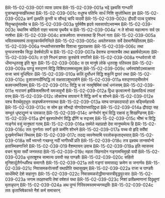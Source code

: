 BR-15-02-039-001	व्यास उवाच
BR-15-02-039-001a	भद्रे द्रक्ष्यसि गान्धारि पुत्रान्भ्रातॄन्सखींस्तथा
BR-15-02-039-001c	वधूश्च पतिभिः सार्धं निशि सुप्तोत्थिता इव
BR-15-02-039-002a	कर्णं द्रक्ष्यति कुन्ती च सौभद्रं चापि यादवी
BR-15-02-039-002c	द्रौपदी पञ्च पुत्रांश्च पितॄन्भ्रातॄंस्तथैव च
BR-15-02-039-003a	पूर्वमेवैष हृदये व्यवसायोऽभवन्मम
BR-15-02-039-003c	यथास्मि चोदितो राज्ञा भवत्या पृथयैव च
BR-15-02-039-004a`	न ते शोच्या महात्मानः सर्व एव नरर्षभाः
BR-15-02-039-004c	क्षत्रधर्मपराः सन्तस्तथा हि निधनं गताः
BR-15-02-039-005a	भवितव्यमवश्यं तत्सुरकार्यमनिन्दिते
BR-15-02-039-005c	अवतेरुस्ततः सर्वे देवभागैर्महीतलम्
BR-15-02-039-006a	गन्धर्वाप्सरसश्चैव पिशाचा गुह्यराक्षसाः
BR-15-02-039-006c	तथा पुण्यजनाश्चैव सिद्धा देवर्षयोऽपि च
BR-15-02-039-007a	देवाश्च दानवाश्चैव तथा ब्रह्मर्षयोऽमलाः
BR-15-02-039-007c	त एते निधनं प्राप्ताः कुरुक्षेत्रे रणाजिरे
BR-15-02-039-008a	गन्धर्वराजो यो धीमान्धृतराष्ट्र इति श्रुतः
BR-15-02-039-008c	स एव मानुषे लोके धृतराष्ट्रः पतिस्तव
BR-15-02-039-009a	पाण्डुं मरुद्गणं विद्धि विशिष्टतममच्युतम्
BR-15-02-039-009c	धर्मस्यांशोऽभवत्क्षत्ता राजा चायं युधिष्ठिरः
BR-15-02-039-010a	कलिं दुर्योधनं विद्धि शकुनिं द्वापरं तथा
BR-15-02-039-010c	दुःशासनादीन्विद्धि त्वं राक्षसाञ्शुभदर्शने
BR-15-02-039-011a	मरुद्गणाद्भीमसेनं बलवन्तमरिंदमम्
BR-15-02-039-011c	विद्धि च त्वं नरमृषिमिमं पार्थं धनंजयम्
BR-15-02-039-011e	नारायणं हृषीकेशमश्विनौ यमजावुभौ
BR-15-02-039-012a	द्विधा कृत्वात्मनो देहमादित्यं तपतां वरम्
BR-15-02-039-012c	लोकांश्च तापयानं वै विद्धि कर्णं च शोभने
BR-15-02-039-012e	यश्च वैरार्थमुद्भूतः सङ्घर्षजननस्तथा
BR-15-02-039-013a	यश्च पाण्डवदायादो हतः षड्भिर्महारथैः
BR-15-02-039-013c	स सोम इह सौभद्रो योगादेवाभवद्द्विधा
BR-15-02-039-014a	द्रौपद्या सह सम्भूतं धृष्टद्युम्नं च पावकात्
BR-15-02-039-014c	अग्नेर्भागं शुभं विद्धि राक्षसं तु शिखण्डिनम्
BR-15-02-039-015a	द्रोणं बृहस्पतेर्भागं विद्धि द्रौणिं च रुद्रजम्
BR-15-02-039-015c	भीष्मं च विद्धि गाङ्गेयं वसुं मानुषतां गतम्
BR-15-02-039-016a	एवमेते महाप्राज्ञे देवा मानुष्यमेत्य हि
BR-15-02-039-016c	ततः पुनर्गताः स्वर्गं कृते कर्मणि शोभने
BR-15-02-039-017a	यच्च वो हृदि सर्वेषां दुःखमेनच्चिरं स्थितम्
BR-15-02-039-017c	तदद्य व्यपनेष्यामि परलोककृताद्भयात्
BR-15-02-039-018a	सर्वे भवन्तो गच्छन्तु नदीं भागीरथीं प्रति
BR-15-02-039-018c	तत्र द्रक्ष्यथ तान्सर्वान्ये हतास्मिन्रणाजिरे
BR-15-02-039-019	वैशम्पायन उवाच
BR-15-02-039-019a	इति व्यासस्य वचनं श्रुत्वा सर्वो जनस्तदा
BR-15-02-039-019c	महता सिंहनादेन गङ्गामभिमुखो ययौ
BR-15-02-039-020a	धृतराष्ट्रश्च सामात्यः प्रययौ सह पाण्डवैः
BR-15-02-039-020c	सहितो मुनिशार्दूलैर्गन्धर्वैश्च समागतैः
BR-15-02-039-021a	ततो गङ्गां समासाद्य क्रमेण स जनार्णवः
BR-15-02-039-021c	निवासमकरोत्सर्वो यथाप्रीति यथासुखम्
BR-15-02-039-022a	राजा च पाण्डवैः सार्धमिष्टे देशे सहानुगः
BR-15-02-039-022c	निवासमकरोद्धीमान्सस्त्रीवृद्धपुरःसरः
BR-15-02-039-023a	जगाम तदहश्चापि तेषां वर्षशतं यथा
BR-15-02-039-023c	निशां प्रतीक्षमाणानां दिदृक्षूणां मृतान्नृपान्
BR-15-02-039-024a	अथ पुण्यं गिरिवरमस्तमभ्यगमद्रविः
BR-15-02-039-024c	ततः कृताभिषेकास्ते नैशं कर्म समाचरन्
